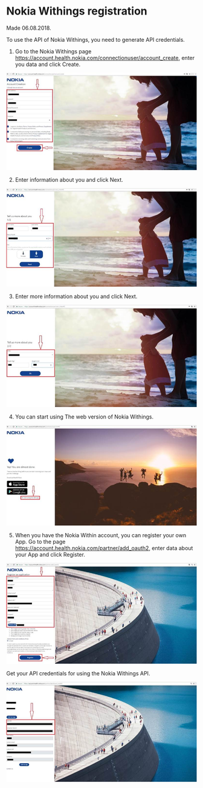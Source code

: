 # Nokia Withings registration  
Made 06.08.2018.

To use the API of Nokia Withings, you need to generate API credentials.

1. Go to the Nokia Withings page https://account.health.nokia.com/connectionuser/account_create, enter you data and click Create.

![image002](https://raw.githubusercontent.com/bNesisDeveloper/bNesis/master/Docs/Services/NokiaWithings/image002.jpg)

2. Enter information about you and click Next.

![image004](https://raw.githubusercontent.com/bNesisDeveloper/bNesis/master/Docs/Services/NokiaWithings/image004.jpg)

3. Enter more information about you and click Next.

![image006](https://raw.githubusercontent.com/bNesisDeveloper/bNesis/master/Docs/Services/NokiaWithings/image006.jpg)

4. You can start using The web version of Nokia Withings.

![image008](https://raw.githubusercontent.com/bNesisDeveloper/bNesis/master/Docs/Services/NokiaWithings/image008.jpg)

5. When you have the Nokia Within account, you can register your own App. 
Go to the page https://account.health.nokia.com/partner/add_oauth2, enter data about your App and click Register.

![image010](https://raw.githubusercontent.com/bNesisDeveloper/bNesis/master/Docs/Services/NokiaWithings/image010.jpg)

Get your API credentials for using the Nokia Withings API.

![image012](https://raw.githubusercontent.com/bNesisDeveloper/bNesis/master/Docs/Services/NokiaWithings/image012.jpg)
